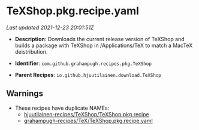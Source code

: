 # TeXShop.pkg.recipe.yaml

_Last updated 2021-12-23 20:01:51Z_

- **Description**: Downloads the current release version of TeXShop and builds a package with TeXShop in /Applications/TeX to match a MacTeX deistribution.

- **Identifier**: `com.github.grahampugh.recipes.pkg.TeXShop`

- **Parent Recipes**: `io.github.hjuutilainen.download.TeXShop`


## Warnings

- These recipes have duplicate NAMEs:
    - [hjuutilainen-recipes/TeXShop/TeXShop.pkg.recipe](/autopkg-dupe-tracker/hjuutilainen-recipes/TeXShop/TeXShop.pkg.recipe)
    - [grahampugh-recipes/TeX/TeXShop.pkg.recipe.yaml](/autopkg-dupe-tracker/grahampugh-recipes/TeX/TeXShop.pkg.recipe.yaml)